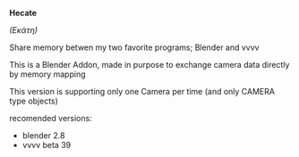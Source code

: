 **Hecate** 

*(Εκάτη)*

Share memory betwen my two favorite programs; 
Blender  and vvvv

This is a Blender Addon, made in purpose to exchange camera data directly by memory mapping

This version is supporting only one Camera per time (and only CAMERA type objects)



recomended versions:

- blender 2.8
- vvvv beta 39